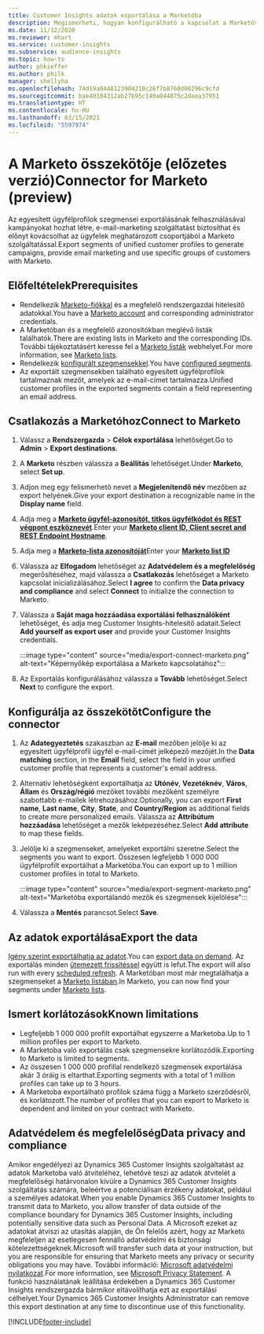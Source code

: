 ```yaml
---
title: Customer Insights adatok exportálása a Marketóba
description: Megismerheti, hogyan konfigurálható a kapcsolat a Marketóval.
ms.date: 11/12/2020
ms.reviewer: mhart
ms.service: customer-insights
ms.subservice: audience-insights
ms.topic: how-to
author: phkieffer
ms.author: philk
manager: shellyha
ms.openlocfilehash: 74d19a0448123904210c26f7b8760d00296c9cfd
ms.sourcegitcommit: bae40184312ab27b95c140a044875c2daea37951
ms.translationtype: HT
ms.contentlocale: hu-HU
ms.lasthandoff: 03/15/2021
ms.locfileid: "5597974"
---
```

# <a name="connector-for-marketo-preview"></a><span data-ttu-id="1027e-103">A Marketo összekötője (előzetes verzió)</span><span class="sxs-lookup"><span data-stu-id="1027e-103">Connector for Marketo (preview)</span></span>

<span data-ttu-id="1027e-104">Az egyesített ügyfélprofilok szegmensei exportálásának felhasználásával kampányokat hozhat létre, e-mail-marketing szolgáltatást biztosíthat és előnyt kovácsolhat az ügyfelek meghatározott csoportjából a Marketo szolgáltatással.</span><span class="sxs-lookup"><span data-stu-id="1027e-104">Export segments of unified customer profiles to generate campaigns, provide email marketing and use specific groups of customers with Marketo.</span></span>

## <a name="prerequisites"></a><span data-ttu-id="1027e-105">Előfeltételek</span><span class="sxs-lookup"><span data-stu-id="1027e-105">Prerequisites</span></span>

-   <span data-ttu-id="1027e-106">Rendelkezik [Marketo-fiókkal](https://login.marketo.com/) és a megfelelő rendszergazdai hitelesítő adatokkal.</span><span class="sxs-lookup"><span data-stu-id="1027e-106">You have a [Marketo account](https://login.marketo.com/) and corresponding administrator credentials.</span></span>
-   <span data-ttu-id="1027e-107">A Marketóban és a megfelelő azonosítókban meglévő listák találhatók.</span><span class="sxs-lookup"><span data-stu-id="1027e-107">There are existing lists in Marketo and the corresponding IDs.</span></span> <span data-ttu-id="1027e-108">További tájékoztatásért keresse fel a [Marketo listák](https://docs.marketo.com/display/public/DOCS/Understanding+Static+Lists) webhelyet.</span><span class="sxs-lookup"><span data-stu-id="1027e-108">For more information, see [Marketo lists](https://docs.marketo.com/display/public/DOCS/Understanding+Static+Lists).</span></span>
-   <span data-ttu-id="1027e-109">Rendelkezik [konfigurált szegmensekkel](segments.md).</span><span class="sxs-lookup"><span data-stu-id="1027e-109">You have [configured segments](segments.md).</span></span>
-   <span data-ttu-id="1027e-110">Az exportált szegmensekben található egyesített ügyfélprofilok tartalmaznak mezőt, amelyek az e-mail-címet tartalmazza.</span><span class="sxs-lookup"><span data-stu-id="1027e-110">Unified customer profiles in the exported segments contain a field representing an email address.</span></span>

## <a name="connect-to-marketo"></a><span data-ttu-id="1027e-111">Csatlakozás a Marketóhoz</span><span class="sxs-lookup"><span data-stu-id="1027e-111">Connect to Marketo</span></span>

1. <span data-ttu-id="1027e-112">Válassz a **Rendszergazda** > **Célok exportálása** lehetőséget.</span><span class="sxs-lookup"><span data-stu-id="1027e-112">Go to **Admin** > **Export destinations**.</span></span>

1. <span data-ttu-id="1027e-113">A **Marketo** részben válassza a **Beállítás** lehetőséget.</span><span class="sxs-lookup"><span data-stu-id="1027e-113">Under **Marketo**, select **Set up**.</span></span>

1. <span data-ttu-id="1027e-114">Adjon meg egy felismerhető nevet a **Megjelenítendő név** mezőben az export helyének.</span><span class="sxs-lookup"><span data-stu-id="1027e-114">Give your export destination a recognizable name in the **Display name** field.</span></span>

1. <span data-ttu-id="1027e-115">Adja meg a **[Marketo ügyfél-azonosítót, titkos ügyfélkódot és REST végpont eszköznevét](https://developers.marketo.com/rest-api/authentication/)**.</span><span class="sxs-lookup"><span data-stu-id="1027e-115">Enter your **[Marketo client ID, Client secret and REST Endpoint Hostname](https://developers.marketo.com/rest-api/authentication/)**.</span></span>

1. <span data-ttu-id="1027e-116">Adja meg a **[Marketo-lista azonosítóját](https://docs.marketo.com/display/public/DOCS/Understanding+Static+Lists)**</span><span class="sxs-lookup"><span data-stu-id="1027e-116">Enter your **[Marketo list ID](https://docs.marketo.com/display/public/DOCS/Understanding+Static+Lists)**</span></span> 

1. <span data-ttu-id="1027e-117">Válassza az **Elfogadom** lehetőséget az **Adatvédelem és a megfelelőség** megerősítéséhez, majd válassza a **Csatlakozás** lehetőséget a Marketo kapcsolat inicializálásához.</span><span class="sxs-lookup"><span data-stu-id="1027e-117">Select **I agree** to confirm the **Data privacy and compliance** and select **Connect** to initialize the connection to Marketo.</span></span>

1. <span data-ttu-id="1027e-118">Válassza a **Saját maga hozzáadása exportálási felhasználóként** lehetőséget, és adja meg Customer Insights-hitelesítő adatait.</span><span class="sxs-lookup"><span data-stu-id="1027e-118">Select **Add yourself as export user** and provide your Customer Insights credentials.</span></span>

   :::image type="content" source="media/export-connect-marketo.png" alt-text="Képernyőkép exportálása a Marketo kapcsolatához":::

1. <span data-ttu-id="1027e-120">Az Exportálás konfigurálásához válassza a **Tovább** lehetőséget.</span><span class="sxs-lookup"><span data-stu-id="1027e-120">Select **Next** to configure the export.</span></span>

## <a name="configure-the-connector"></a><span data-ttu-id="1027e-121">Konfigurálja az összekötőt</span><span class="sxs-lookup"><span data-stu-id="1027e-121">Configure the connector</span></span>

1. <span data-ttu-id="1027e-122">Az **Adategyeztetés** szakaszban az **E-mail** mezőben jelölje ki az egyesített ügyfélprofil ügyfél e-mail-címét jelképező mezőjét.</span><span class="sxs-lookup"><span data-stu-id="1027e-122">In the **Data matching** section, in the **Email** field, select the field in your unified customer profile that represents a customer's email address.</span></span> 

1. <span data-ttu-id="1027e-123">Alternatív lehetőségként exportálhatja az **Utónév**, **Vezetéknév**, **Város**, **Állam** és **Ország/régió** mezőket további mezőként személyre szabottabb e-mailek létrehozásához.</span><span class="sxs-lookup"><span data-stu-id="1027e-123">Optionally, you can export **First name**, **Last name**, **City**, **State**, and **Country/Region**  as additional fields to create more personalized emails.</span></span> <span data-ttu-id="1027e-124">Válassza az **Attribútum hozzáadása** lehetőséget a mezők leképezéséhez.</span><span class="sxs-lookup"><span data-stu-id="1027e-124">Select **Add attribute** to map these fields.</span></span>

1. <span data-ttu-id="1027e-125">Jelölje ki a szegmenseket, amelyeket exportálni szeretne.</span><span class="sxs-lookup"><span data-stu-id="1027e-125">Select the segments you want to export.</span></span> <span data-ttu-id="1027e-126">Összesen legfeljebb 1 000 000 ügyfélprofilt exportálhat a Marketóba.</span><span class="sxs-lookup"><span data-stu-id="1027e-126">You can export up to 1 million customer profiles in total to Marketo.</span></span>

   :::image type="content" source="media/export-segment-marketo.png" alt-text="Marketóba exportálandó mezők és szegmensek kijelölése":::

1. <span data-ttu-id="1027e-128">Válassza a **Mentés** parancsot.</span><span class="sxs-lookup"><span data-stu-id="1027e-128">Select **Save**.</span></span>

## <a name="export-the-data"></a><span data-ttu-id="1027e-129">Az adatok exportálása</span><span class="sxs-lookup"><span data-stu-id="1027e-129">Export the data</span></span>

<span data-ttu-id="1027e-130">[Igény szerint exportálhatja az adatot](export-destinations.md).</span><span class="sxs-lookup"><span data-stu-id="1027e-130">You can [export data on demand](export-destinations.md).</span></span> <span data-ttu-id="1027e-131">Az exportálás minden [ütemezett frissítéssel](system.md#schedule-tab) együtt is lefut.</span><span class="sxs-lookup"><span data-stu-id="1027e-131">The export will also run with every [scheduled refresh](system.md#schedule-tab).</span></span> <span data-ttu-id="1027e-132">A Marketóban most már megtalálhatja a szegmenseket a [Marketo listában](ttps://docs.marketo.com/display/public/DOCS/Understanding+Static+Lists).</span><span class="sxs-lookup"><span data-stu-id="1027e-132">In Marketo, you can now find your segments under [Marketo lists](ttps://docs.marketo.com/display/public/DOCS/Understanding+Static+Lists).</span></span>

## <a name="known-limitations"></a><span data-ttu-id="1027e-133">Ismert korlátozások</span><span class="sxs-lookup"><span data-stu-id="1027e-133">Known limitations</span></span>

- <span data-ttu-id="1027e-134">Legfeljebb 1 000 000 profilt exportálhat egyszerre a Marketoba.</span><span class="sxs-lookup"><span data-stu-id="1027e-134">Up to 1 million profiles per export to Marketo.</span></span>
- <span data-ttu-id="1027e-135">A Marketoba való exportálás csak szegmensekre korlátozódik.</span><span class="sxs-lookup"><span data-stu-id="1027e-135">Exporting to Marketo is limited to segments.</span></span>
- <span data-ttu-id="1027e-136">Az összesen 1 000 000 profillal rendelkező szegmensek exportálása akár 3 óráig is eltarthat.</span><span class="sxs-lookup"><span data-stu-id="1027e-136">Exporting segments with a total of 1 million profiles can take up to 3 hours.</span></span> 
- <span data-ttu-id="1027e-137">A Marketoba exportálható profilok száma függ a Marketo szerződésről, és korlátozott.</span><span class="sxs-lookup"><span data-stu-id="1027e-137">The number of profiles that you can export to Marketo is dependent and limited on your contract with Marketo.</span></span>

## <a name="data-privacy-and-compliance"></a><span data-ttu-id="1027e-138">Adatvédelem és megfelelőség</span><span class="sxs-lookup"><span data-stu-id="1027e-138">Data privacy and compliance</span></span>

<span data-ttu-id="1027e-139">Amikor engedélyezi az Dynamics 365 Customer Insights szolgáltatást az adatok Marketoba való átviteléhez, lehetővé teszi az adatok átvitelét a megfelelőségi határvonalon kívülre a Dynamics 365 Customer Insights szolgáltatás számára, beleértve a potenciálisan érzékeny adatokat, például a személyes adatokat.</span><span class="sxs-lookup"><span data-stu-id="1027e-139">When you enable Dynamics 365 Customer Insights to transmit data to Marketo, you allow transfer of data outside of the compliance boundary for Dynamics 365 Customer Insights, including potentially sensitive data such as Personal Data.</span></span> <span data-ttu-id="1027e-140">A Microsoft ezeket az adatokat átviszi az utasítás alapján, de Ön felelős azért, hogy az Marketo megfeleljen az esetlegesen fennálló adatvédelmi és biztonsági kötelezettségeknek.</span><span class="sxs-lookup"><span data-stu-id="1027e-140">Microsoft will transfer such data at your instruction, but you are responsible for ensuring that Marketo meets any privacy or security obligations you may have.</span></span> <span data-ttu-id="1027e-141">További információ: [Microsoft adatvédelmi nyilatkozat](https://go.microsoft.com/fwlink/?linkid=396732).</span><span class="sxs-lookup"><span data-stu-id="1027e-141">For more information, see [Microsoft Privacy Statement](https://go.microsoft.com/fwlink/?linkid=396732).</span></span>
<span data-ttu-id="1027e-142">A funkció használatának leállítása érdekében a Dynamics 365 Customer Insights rendszergazda bármikor eltávolíthatja ezt az exportálási célhelyet.</span><span class="sxs-lookup"><span data-stu-id="1027e-142">Your Dynamics 365 Customer Insights Administrator can remove this export destination at any time to discontinue use of this functionality.</span></span>


[!INCLUDE[footer-include](../includes/footer-banner.md)]